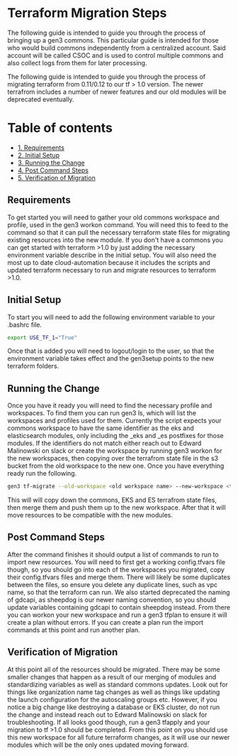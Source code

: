 # Terraform Migration Steps

The following guide is intended to guide you through the process of bringing up a gen3 commons. This particular guide is intended for those who would build commons independently from a centralized account. Said account will be called CSOC and is used to control multiple commons and also collect logs from them for later processing. 

The following guide is intended to guide you through the process of migrating terraform from 0.11/0.12 to our tf > 1.0 version. The newer terrafrom includes a number of newer features and our old modules will be deprecated eventually.

# Table of contents

- [1. Requirements](#requirements)
- [2. Initial Setup](#initial-setup)
- [3. Running the Change](#running-the-change)
- [4. Post Command Steps](#post-command-steps)
- [5. Verification of Migration](#verification-of-migration)

## Requirements

To get started you will need to gather your old commons workspace and profile, used in the gen3 workon command. You will need this to feed to the command so that it can pull the necessary terraform state files for migrating existing resources into the new module. If you don't have a commons you can get started with terraform >1.0 by just adding the necessary environment variable describe in the initial setup. You will also need the most up to date cloud-automation because it includes the scripts and updated terraform necessary to run and migrate resources to terraform >1.0.

## Initial Setup

To start you will need to add the following environment variable to your .bashrc file.

```bash
export USE_TF_1="True"
```

Once that is added you will need to logout/login to the user, so that the environment variable takes effect and the gen3setup points to the new terraform folders.

## Running the Change

Once you have it ready you will need to find the necessary profile and workspaces. To find them you can run gen3 ls, which will list the workspaces and profiles used for them. Currently the script expects your commons workspace to have the same identifier as the eks and elasticsearch modules, only including the _eks and _es postfixes for those modules. If the identifiers do not match either reach out to Edward Malinowski on slack or create the workspace by running gen3 workon for the new workspaces, then copying over the terrafrom state file in the s3 bucket from the old workspace to the new one. Once you have everything ready run the following.

```bash
gen3 tf-migrate --old-workspace <old workspace name> --new-workspace <the new workspace that will use tf > 1.0> --profile <the profile used for the old workspace> --migrate-es <optional - use if you want to migrate elasticsearch, do not set if you did not deploy elasticsearch>
```

This will will copy down the commons, EKS and ES terrafrom state files, then merge them and push them up to the new workspace. After that it will move resources to be compatible with the new modules.

## Post Command Steps

After the command finishes it should output a list of commands to run to import new resources. You will need to first get a working config.tfvars file though, so you should go into each of the workspaces you migrated, copy their config.tfvars files and merge them. There will likely be some duplicates between the files, so ensure you delete any duplicate lines, such as vpc name, so that the terraform can run. We also started deprecated the naming of gdcapi, as sheepdog is our newer naming convention, so you should update variables containing gdcapi to contain sheepdog instead. From there you can workon your new workspace and run a gen3 tfplan to ensure it will create a plan without errors. If you can create a plan run the import commands at this point and run another plan.

## Verification of Migration

At this point all of the resources should be migrated. There may be some smaller changes that happen as a result of our merging of modules and standardizing variables as well as standard commons updates. Look out for things like organization name tag changes as well as things like updating the launch configuration for the autoscaling groups etc. However, if you notice a big change like destroying a database or EKS cluster, do not run the change and instead reach out to Edward Malinowski on slack for troubleshooting. If all looks good though, run a gen3 tfapply and your migration to tf >1.0 should be completed. From this point on you should use this new workspace for all future terraform changes, as it will use our newer modules which will be the only ones updated moving forward.
